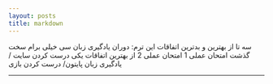```yaml
---
layout: posts
title: markdown
---
```


سه تا از بهترین و بدترین اتفاقات این ترم:
دوران یادگیری زبان سی خیلی برام سخت گذشت
امتحان عملی 1
امتحان عملی 2
از بهترین اتفاقات یکی درست کردن سایت / یادگیری زبان پایتون/ درست کردن بازی





---